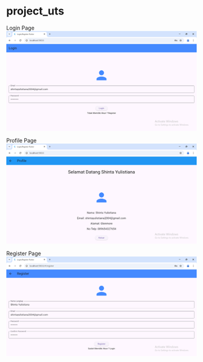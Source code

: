 # project_uts

Login Page
![Screenshot project_uts](images/login.png)

Profile Page
![Screenshot project_uts](images/profile.png)

Register Page
![Screenshot project_uts](images/register.png)
